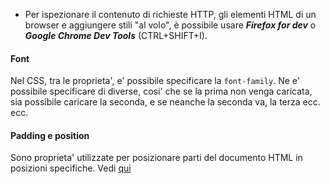 - Per ispezionare il contenuto di richieste HTTP, gli elementi HTML di un browser e aggiungere stili "al volo", è possibile usare ***Firefox for dev*** o ***Google Chrome Dev Tools*** (CTRL+SHIFT+I).
#### Font
Nel CSS, tra le proprieta', e' possibile specificare la `font-family`. Ne e' possibile specificare di diverse, cosi' che se la prima non venga caricata, sia possibile caricare la seconda, e se neanche la seconda va, la terza ecc. ecc.
#### Padding e position
Sono proprieta' utilizzate per posizionare parti del documento HTML in posizioni specifiche. Vedi [qui](https://www.w3schools.com/css/css_positioning.asp)